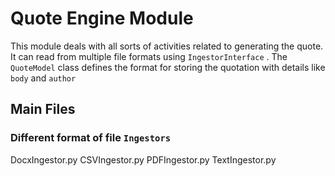 # Quote Engine Module

This module deals with all sorts of activities related to generating the quote. It can read from multiple file formats using `IngestorInterface` . The `QuoteModel` class defines the format for storing the quotation with details like `body` and `author`

## Main Files

### Different format of file `Ingestors`
DocxIngestor.py
CSVIngestor.py
PDFIngestor.py
TextIngestor.py
